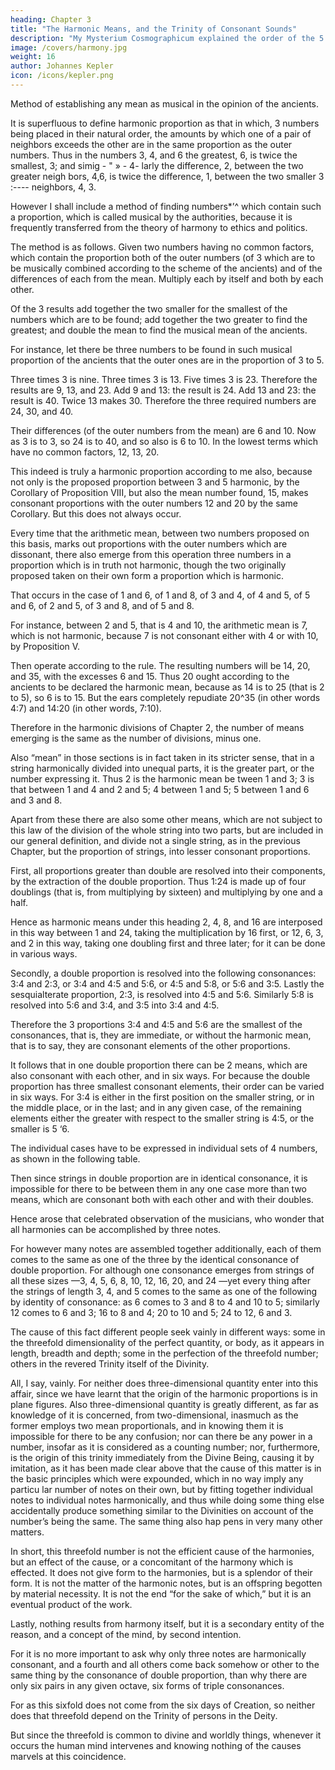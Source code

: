 ```yaml
---
heading: Chapter 3
title: "The Harmonic Means, and the Trinity of Consonant Sounds"
description: "My Mysterium Cosmographicum explained the order of the 5 solids in the world"
image: /covers/harmony.jpg
weight: 16
author: Johannes Kepler
icon: /icons/kepler.png
---
```





Method of establishing any mean as musical in the opinion of the ancients.

It is superfluous to define harmonic proportion as that in which, 3 numbers being placed in their natural order, the amounts by which one of a pair of neighbors exceeds the other are in the same proportion as the outer numbers. Thus in the numbers 3, 4, and 6 the greatest, 6, is twice the smallest, 3; and simig - " » - 4- larly the difference, 2, between the two greater neigh­
bors, 4,6, is twice the difference, 1, between the two smaller
3 :----
neighbors, 4, 3.


However I shall include a method of finding numbers*’^ which contain such a proportion, which is called musical by the authorities, because it is frequently transferred from the theory of harmony to ethics and politics. 

The method is as follows. Given two numbers having no common factors, which contain the proportion both of the outer numbers (of 3 which are to be musically combined according to the scheme of the ancients) and of the differences of each from the mean. Multiply each by itself and both by each other.

Of the 3 results add together the two smaller for the smallest of the numbers which are to be found; add together the two greater to find the greatest; and double the mean to find the musical mean of the ancients. 

For instance, let there be three numbers to be found in such musical proportion of the ancients that the outer ones are in the proportion of 3 to 5. 

Three times 3 is nine. Three times 3 is 13. Five times 3 is 23. Therefore the results are 9, 13, and 23. Add 9 and 13: the result is 24. Add 13 and 23: the result is 40. Twice 13 makes 30. Therefore the three required numbers are 24, 30, and 40. 

Their differences (of the outer numbers from the mean) are 6 and 10. Now as 3 is to 3, so 24 is to 40, and so also is 6 to 10. In the lowest terms which have no common factors, 12, 13, 20.

This indeed is truly a harmonic proportion according to me also, because not only is the proposed proportion between 3 and 5 harmonic, by the Corollary of Proposition VIII, but also the mean number found, 15, makes consonant proportions with the outer numbers 12 and 20 by the same Corollary. But this does not always occur.

Every time that the arithmetic mean, between two numbers proposed on this basis, marks out proportions with the outer numbers which are dissonant, there also emerge from this operation three numbers in a proportion which is in truth not harmonic, though the two originally proposed taken on their own form a proportion which is harmonic. 

That occurs in the case of 1 and 6, of 1 and 8, of 3 and 4, of 4 and 5, of 5 and 6, of 2 and 5, of 3 and 8, and of 5 and 8. 

For instance, between 2 and 5, that is 4 and 10, the arithmetic mean is 7, which is not harmonic, because 7 is not consonant either with 4 or with 10, by Proposition V. 

Then operate according to the rule. The resulting numbers will be 14, 20, and 35, with the excesses 6 and 15. Thus 20 ought according to the ancients to be declared the harmonic mean, because as 14 is to 25 (that is 2 to 5), so 6 is to 15. But the ears completely repudiate 20^35 (in other words 4:7) and 14:20 (in other words, 7:10).

Therefore in the harmonic divisions of Chapter 2, the number of means emerging is the same as the number of divisions, minus one. 

Also “mean” in those sections is in fact taken in its stricter sense, that in a string harmonically divided into unequal parts, it is the greater part, or the number expressing it. Thus 2 is the harmonic mean be­
tween 1 and 3; 3 is that between 1 and 4 and 2 and 5; 4 between 1
and 5; 5 between 1 and 6 and 3 and 8.

Apart from these there are also some other means, which are not subject to this law of the division of the whole string into two parts, but are included in our general definition, and divide not a single string, as in the previous Chapter, but the proportion of strings, into lesser consonant proportions.

First, all proportions greater than double are resolved into their components, by the extraction of the double proportion. Thus 1:24 is made up of four doublings (that is, from multiplying by sixteen) and multiplying by one and a half. 

Hence as harmonic means under this heading 2, 4, 8, and 16 are interposed in this way between 1 and 24, taking the multiplication by 16 first, or 12, 6, 3, and 2 in this way, taking one doubling first and three later; for
it can be done in various ways. 

Secondly, a double proportion is resolved into the following consonances: 3:4 and 2:3, or 3:4 and 4:5 and 5:6, or 4:5 and
5:8, or 5:6 and 3:5. Lastly the sesquialterate proportion, 2:3, is resolved into 4:5 and 5:6.
Similarly 5:8 is resolved into 5:6 and 3:4, and 3:5 into 3:4 and 4:5.

Therefore the 3 proportions 3:4 and 4:5 and 5:6 are the smallest of the consonances, that is, they are immediate, or without the harmonic mean, that is to say, they are consonant elements of the other
proportions.

It follows that in one double proportion there can be 2 means, which are also consonant with each other, and in six
ways. For because the double proportion has three smallest consonant elements, their order can be varied in six ways. For 3:4 is either in the first position on the smaller string, or in the middle place, or in the last; and in any given case, of the remaining elements either the greater with respect to the smaller string is 4:5, or the smaller is 5 ‘6.

The individual cases have to be expressed in individual sets of 4 numbers, as shown in the following table.

Then since strings in double proportion are in identical consonance, it is impossible for there to be between them in any one case more than two means, which are consonant both with each other and
with their doubles. 

Hence arose that celebrated observation of the musicians, who wonder that all harmonies can be accomplished by three notes. 

For however many notes are assembled together additionally, each of them comes to the same as one of the three by the identical consonance of double proportion. For although one consonance emerges from strings of all these
sizes —3, 4, 5, 6, 8, 10, 12, 16, 20, and 24 —yet every thing after the strings of length 3, 4, and 5 comes
to the same as one of the following by identity of consonance: as 6 comes to 3 and 8 to 4 and 10 to 5; similarly 12 comes
to 6 and 3; 16 to 8 and 4; 20 to 10 and 5; 24 to 12, 6 and 3.

The cause of this fact different people seek vainly in different ways:
some in the threefold dimensionality of the perfect quantity, or body,
as it appears in length, breadth and depth; some in the perfection
of the threefold number; others in the revered Trinity itself of the
Divinity.

All, I say, vainly. For neither does three-dimensional quantity enter into this affair, since we have learnt that the origin of the harmonic proportions is in plane figures. Also three-dimensional quantity is greatly different, as far as knowledge of it is concerned, from two-dimensional, inasmuch as the former employs two mean proportionals,
and in knowing them it is impossible for there to be any confusion;
nor can there be any power in a number, insofar as it is considered
as a counting number; nor, furthermore, is the origin of this trinity
immediately from the Divine Being, causing it by imitation, as it has
been made clear above that the cause of this matter is in the basic
principles which were expounded, which in no way imply any particu­
lar number of notes on their own, but by fitting together individual
notes to individual notes harmonically, and thus while doing some­
thing else accidentally produce something similar to the Divinities
on account of the number’s being the same. The same thing also hap­
pens in very many other matters.


In short, this threefold number is not the efficient cause of the harmonies, but an effect of the cause, or a concomitant of the harmony which is effected. It does not give form to the harmonies, but is a splendor of their form. It is not the matter of the harmonic notes, but is an offspring begotten by material necessity. It is not the end
“for the sake of which,” but it is an eventual product of the work. 

Lastly, nothing results from harmony itself, but it is a secondary entity of the reason, and a concept of the mind, by second intention. 

For it is no more important to ask why only three notes are harmonically consonant, and a fourth and all others come back somehow or other to the same thing by the consonance of double proportion, than why there are only six pairs in any given octave, six forms of triple consonances. 

For as this sixfold does not come from the six days of Creation, so neither does that threefold depend on the Trinity of persons in the Deity. 

But since the threefold is common to divine and worldly things, whenever it occurs the human mind intervenes and knowing
nothing of the causes marvels at this coincidence. 
